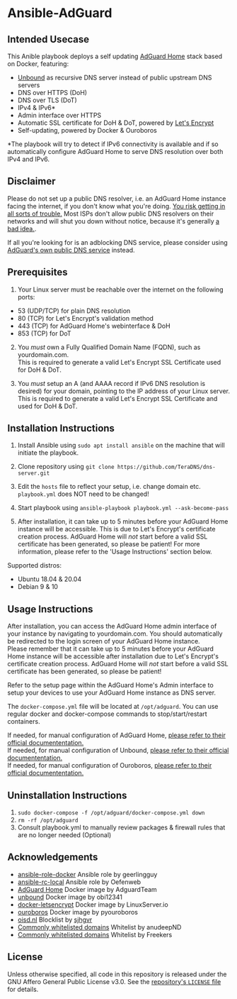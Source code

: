 # Ansible-AdGuard

## Intended Usecase
This Anible playbook deploys a self updating [AdGuard Home](https://github.com/AdguardTeam/AdGuardHome/) stack based on Docker, featuring:

- [Unbound](https://nlnetlabs.nl/projects/unbound/about/) as recursive DNS server instead of public upstream DNS servers
- DNS over HTTPS (DoH)
- DNS over TLS (DoT)
- IPv4 & IPv6*
- Admin interface over HTTPS
- Automatic SSL certificate for DoH & DoT, powered by [Let's Encrypt](https://letsencrypt.org/)
- Self-updating, powered by Docker & Ouroboros

*The playbook will try to detect if IPv6 connectivity is available and if so automatically configure AdGuard Home to serve DNS resolution over both IPv4 and IPv6.

## Disclaimer
Please do not set up a public DNS resolver, i.e. an AdGuard Home instance facing the internet, if you don't know what you're doing. [You risk getting in all sorts of trouble.](http://openresolverproject.org/) Most ISPs don't allow public DNS resolvers on their networks and will shut you down without notice, because it's generally [a bad idea.](https://community.infoblox.com/t5/Community-Blog/How-Dangerous-Can-An-Open-DNS-Resolver-Be-Part-I/ba-p/4017).

If all you're looking for is an adblocking DNS service, please consider using [AdGuard's own public DNS service](https://adguard.com/en/adguard-dns/overview.html#instruction) instead.

## Prerequisites

1. Your Linux server must be reachable over the internet on the following ports:
- 53 (UDP/TCP) for plain DNS resolution
- 80 (TCP) for Let's Encrypt's validation method 
- 443 (TCP) for AdGuard Home's webinterface & DoH
- 853 (TCP) for DoT

2. You _must_ own a Fully Qualified Domain Name (FQDN), such as yourdomain.com.   
This is required to generate a valid Let's Encrypt SSL Certificate used for DoH & DoT.

3. You _must_ setup an A (and AAAA record if IPv6 DNS resolution is desired) for your domain, pointing to the IP address of your Linux server.   
This is required to generate a valid Let's Encrypt SSL Certificate and used for DoH & DoT.

## Installation Instructions
1. Install Ansible using `sudo apt install ansible` on the machine that will initiate the playbook.

2. Clone repository using `git clone https://github.com/TeraDNS/dns-server.git`

3. Edit the `hosts` file to reflect your setup, i.e. change domain etc. `playbook.yml` does NOT need to be changed!

4. Start playbook using `ansible-playbook playbook.yml --ask-become-pass`

5. After installation, it can take up to 5 minutes before your AdGuard Home instance will be accessible. This is due to Let's Encrypt's certificate creation process. AdGuard Home will _not_ start before a valid SSL certificate has been generated, so please be patient! For more information, please refer to the 'Usage Instructions' section below.

Supported distros:
- Ubuntu 18.04 & 20.04
- Debian 9 & 10

## Usage Instructions
After installation, you can access the AdGuard Home admin interface of your instance by navigating to yourdomain.com. You should automatically be redirected to the login screen of your AdGuard Home instance.   
Please remember that it can take up to 5 minutes before your AdGuard Home instance will be accessible after installation due to Let's Encrypt's certificate creation process. AdGuard Home will _not_ start before a valid SSL certificate has been generated, so please be patient!

Refer to the setup page within the AdGuard Home's Admin interface to setup your devices to use your AdGuard Home instance as DNS server.

The `docker-compose.yml` file will be located at `/opt/adguard`. You can use regular docker and docker-compose commands to stop/start/restart containers.

If needed, for manual configuration of AdGuard Home, [please refer to their official documententation.](https://github.com/AdguardTeam/AdGuardHome/wiki/Configuration)   
If needed, for manual configuration of Unbound, [please refer to their official documententation.](https://nlnetlabs.nl/documentation/unbound/)   
If needed, for manual configuration of Ouroboros, [please refer to their official documententation.](https://github.com/pyouroboros/ouroboros/wiki/Usage)


## Uninstallation Instructions
1. `sudo docker-compose -f /opt/adguard/docker-compose.yml down`
2. `rm -rf /opt/adguard`
3. Consult playbook.yml to manually review packages & firewall rules that are no longer needed (Optional)

## Acknowledgements
- [ansible-role-docker](https://github.com/geerlingguy/ansible-role-docker) Ansible role by geerlingguy
- [ansible-rc-local](https://github.com/Oefenweb/ansible-rc-local) Ansible role by Oefenweb
- [AdGuard Home](https://github.com/AdguardTeam/AdGuardHome) Docker image by AdguardTeam
- [unbound](https://github.com/obi12341/docker-unbound) Docker image by obi12341
- [docker-letsencrypt](https://github.com/linuxserver/docker-letsencrypt) Docker image by LinuxServer.io
- [ouroboros](https://github.com/pyouroboros/ouroboros) Docker image by pyouroboros
- [oisd.nl](https://credits.oisd.nl) Blocklist by [sjhgvr](https://www.reddit.com/user/sjhgvr)
- [Commonly whitelisted domains](https://github.com/anudeepND/whitelist) Whitelist by anudeepND
- [Commonly whitelisted domains](https://github.com/Freekers/whitelist) Whitelist by Freekers

## License
Unless otherwise specified, all code in this repository is released under the GNU Affero General Public License v3.0. See the [repository's `LICENSE` file](https://github.com/Freekers/ansible-adguard/blob/master/LICENSE) for details.
